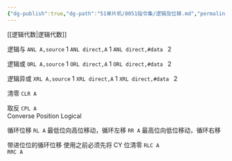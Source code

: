 ```yaml
---
{"dg-publish":true,"dg-path":"51单片机/8051指令集/逻辑及位移.md","permalink":"/51单片机/8051指令集/逻辑及位移/","dgPassFrontmatter":true,"noteIcon":"","created":"2024-04-16T13:01:27.481+08:00","updated":"2024-05-02T14:52:34.875+08:00"}
---
```


[[逻辑代数\|逻辑代数]]

逻辑与
`ANL A,source`  1
`ANL direct,A`   1
`ANL direct,#data `   2

逻辑或
`ORL A,source` 1
`ORL direct,A`  1
`ORL direct,#data `  2

逻辑异或
`XRL A,source`  1
`XRL direct,A`  1
`XRL direct,#data `  2

清零
`CLR A`

取反
`CPL A`  
Converse Position Logical  


循环位移
`RL A`  最低位向高位移动，循环左移
`RR A`   最高位向低位移动，循环右移

带进位位的循环位移
使用之前必须先将 CY 位清零
`RLC A`  
`RRC A`

